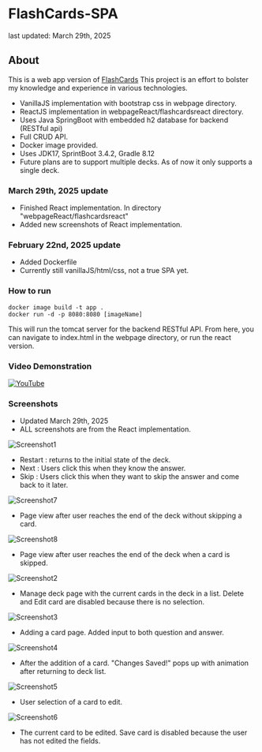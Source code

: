 # FlashCards-SPA
last updated: March 29th, 2025
## About

This is a web app version of [FlashCards](https://github.com/knangcas/FlashCards)
This project is an effort to bolster my knowledge and experience in various technologies. 

- VanillaJS implementation with bootstrap css in webpage directory. 
- ReactJS implementation in webpageReact/flashcardsreact directory.
- Uses Java SpringBoot with embedded h2 database for backend (RESTful api)
- Full CRUD API.
- Docker image provided. 
- Uses JDK17, SprintBoot 3.4.2, Gradle 8.12 
- Future plans are to support multiple decks. As of now it only supports a single deck. 

### March 29th, 2025 update
- Finished React implementation. In directory "webpageReact/flashcardsreact"
- Added new screenshots of React implementation.

### February 22nd, 2025 update
- Added Dockerfile 
- Currently still vanillaJS/html/css, not a true SPA yet.

### How to run
```
docker image build -t app .
docker run -d -p 8080:8080 [imageName]
```

This will run the tomcat server for the backend RESTful API. 
From here, you can navigate to index.html in the webpage directory, or run the react version.

 ### Video Demonstration 
[![YouTube](http://i.ytimg.com/vi/dnKcK6uVPYE/hqdefault.jpg)](https://www.youtube.com/watch?v=dnKcK6uVPYE)

 ### Screenshots

- Updated March 29th, 2025
- ALL screenshots are from the React implementation. 

![Screenshot1](https://github.com/knangcas/SpringbootFlashcards/blob/main/screenshots/ss8.png?raw=true)

- Restart : returns to the initial state of the deck.
- Next : Users click this when they know the answer.
- Skip : Users click this when they want to skip the answer and come back to it later.

![Screenshot7](https://github.com/knangcas/SpringbootFlashcards/blob/main/screenshots/ss14.png?raw=true)

- Page view after user reaches the end of the deck without skipping a card.

![Screenshot8](https://github.com/knangcas/SpringbootFlashcards/blob/main/screenshots/ss15.png?raw=true)

- Page view after user reaches the end of the deck when a card is skipped.

![Screenshot2](https://github.com/knangcas/SpringbootFlashcards/blob/main/screenshots/ss9.png?raw=true)

- Manage deck page with the current cards in the deck in a list. Delete and Edit card are disabled because there is no selection.

![Screenshot3](https://github.com/knangcas/SpringbootFlashcards/blob/main/screenshots/ss10.png?raw=true)

- Adding a card page. Added input to both question and answer.

![Screenshot4](https://github.com/knangcas/SpringbootFlashcards/blob/main/screenshots/ss11.png?raw=true)

- After the addition of a card. "Changes Saved!" pops up with animation after returning to deck list. 

![Screenshot5](https://github.com/knangcas/SpringbootFlashcards/blob/main/screenshots/ss12.png?raw=true)

- User selection of a card to edit.

![Screenshot6](https://github.com/knangcas/SpringbootFlashcards/blob/main/screenshots/ss13.png?raw=true)

- The current card to be edited. Save card is disabled because the user has not edited the fields.



